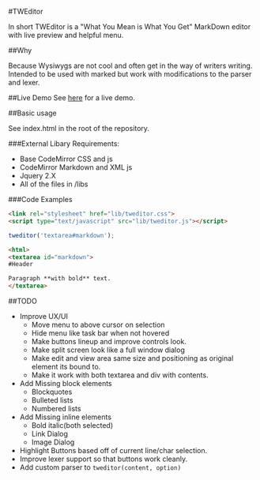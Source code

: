 #TWEditor

In short TWEditor is a "What You Mean is What You Get" MarkDown editor with live preview and helpful menu.

##Why

Because Wysiwygs are not cool and often get in the way of writers writing.  Intended to be used with marked but work with modifications to the parser and lexer.

##Live Demo
See [here](http://glassresistor.github.io/tweditor/) for a live demo.

##Basic usage

See index.html in the root of the repository.  

###External Libary Requirements:

* Base CodeMirror CSS and js
* CodeMirror Markdown and XML js
* Jquery 2.X
* All of the files in /libs

###Code Examples

```html
<link rel="stylesheet" href="lib/tweditor.css">
<script type="text/javascript" src="lib/tweditor.js"></script>
```

```javascript
tweditor('textarea#markdown');
```

```html
<html>
<textarea id="markdown">
#Header

Paragraph **with bold** text.
</textarea>
```

##TODO

* Improve UX/UI
  * Move menu to above cursor on selection
  * Hide menu like task bar when not hovered
  * Make buttons lineup and improve controls look.
  * Make split screen look like a full window dialog
  * Make edit and view area same size and positioning as original element its bound to.
  * Make it work with both textarea and div with contents.
* Add Missing block elements
  * Blockquotes
  * Bulleted lists
  * Numbered lists
* Add Missing inline elements
  * Bold italic(both selected)
  * Link Dialog
  * Image Dialog
* Highlight Buttons based off of current line/char selection.
* Improve lexer support so that buttons work cleanly.
* Add custom parser to `tweditor(content, option)`

